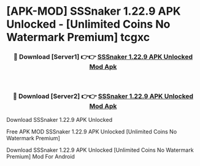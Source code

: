 # [APK-MOD] SSSnaker 1.22.9 APK Unlocked - [Unlimited Coins No Watermark Premium] tcgxc



<div align="center">
<h3>🔴 Download [Server1] 👉👉 <a href="https://momento.my/?title=SSSnaker_1.22.9_APK_Unlocked">SSSnaker 1.22.9 APK Unlocked Mod Apk</a></h3><br>

<h3>🔴 Download [Server2] 👉👉 <a href="https://momento.my/?title=SSSnaker_1.22.9_APK_Unlocked">SSSnaker 1.22.9 APK Unlocked Mod Apk</a></h3>
</div>



Download SSSnaker 1.22.9 APK Unlocked 

Free APK MOD SSSnaker 1.22.9 APK Unlocked [Unlimited Coins No Watermark Premium]

Download SSSnaker 1.22.9 APK Unlocked [Unlimited Coins No Watermark Premium] Mod For Android
